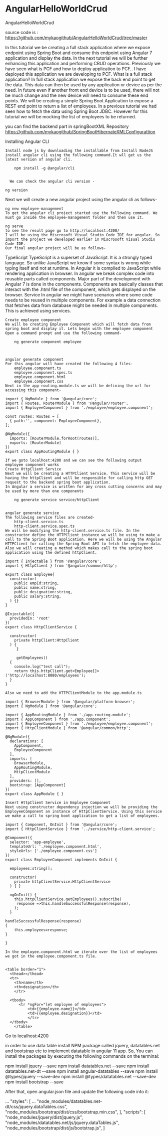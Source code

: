 # AngularHelloWorldCrud
AngularHelloWorldCrud

source code is : https://github.com/mykaogithub/AngularHelloWorldCrud/tree/master

In this tutorial we be creating a full stack application where we expose endpoint using Spring Boot and consume this endpoint using Angular 7 application and display the data. In the next tutorial we will be further enhancing this application and performing CRUD operations.
Previously we have seen what is PCF and how to deploy application to PCF.. I have deployed this application we are developing to PCF. What is a full stack application?
In full stack application we expose the back end point to get the data. This data can then be used by any application or device as per the need. In future even if another front end device is to be used, there will not be much change and the new device will need to consume these end points.
We will be creating a simple Spring Boot Application to expose a REST end point to return a list of employees. In a previous tutorial we had seen how to fetch the data using Spring Boot JDBC.
However for this tutorial we will be mocking the list of employees to be returned. 

you can find the backend part in springBootXML Repository https://github.com/mykaogithub/SpringBootHibernateXMLConfigurattion

Installing Angular CLI

    Install node js by downloading the installable from Install NodeJS
    install angular cli using the following command.It wll get us the latest version of angular cli.

    	npm install -g @angular/cli
    	
      
      We can check the angular cli version -

	ng version
	
  
  Next we will create a new angular project using the angular cli as follows-

	ng new employee-management
    To get the angular cli project started use the following command. We must go inside the employee-management folder and then use it.

    ng serve
    to see the result page go to http://localhost:4200/ 
    I will be using the Miscrosoft Visual Studio Code IDE for angular. So import the project we developed earlier in Miscrosoft Visual Studio Code IDE.
    Our final angular project will be as follows-
    
    
TypeScript
TypeScript is a superset of JavaScript. It is a strongly typed language. So unlike JavaScript we know if some syntax is wrong while typing itself and not at runtime. In Angular it is compiled to JavaScript while rendering application in browser.
    In angular we break complex code into reusable parts called components. Major part of the development with Angular 7 is done in the components. Components are basically classes that interact with the .html file of the component, which gets displayed on the browser.
    Service
    In angular we might have scenarios where some code needs to be reused in multiple components. For example a data connection that fetches data from database might be needed in multiple components. This is achieved using services.

    Create employee component
    We will be creating Employee Component which will fetch data from spring boot and display it. Lets begin with the employee component Open a command prompt and use the following command-

    	ng generate component employee
    	


    angular generate component
    For this angular will have created the following 4 files-
        employee.component.ts
        employee.component.spec.ts
        employee.component.html
        employee.component.css
    Next in the app-routing.module.ts we will be defining the url for accessing this component-

    import { NgModule } from '@angular/core';
    import { Routes, RouterModule } from '@angular/router';
    import { EmployeeComponent } from './employee/employee.component';

    const routes: Routes = [
      { path:'', component: EmployeeComponent},
    ];

    @NgModule({
      imports: [RouterModule.forRoot(routes)],
      exports: [RouterModule]
    })
    export class AppRoutingModule { }

    If we goto localhost:4200 and we can see the following output
    employee component works
    Create HttpClient Service
    Next we will be creating a HTTPClient Service. This service will be having the httpClient and will be responsible for calling http GET request to the backend spring boot application.
    In Angular a service is written for any cross cutting concerns and may be used by more than one components

        ng generate service service/httpClient


    angular generate service
    The following service files are created-
        http-client.service.ts
        http-client.service.spec.ts
    We will be modifying the http-client.service.ts file. In the constructor define the HTTPClient instance we will be using to make a call to the Spring Boot application. Here we will be using the Angular HTTPClient for calling the Spring Boot API to fetch the employee data. Also we will creating a method which makes call to the spring boot application using the defined httpClient.

    import { Injectable } from '@angular/core';
    import { HttpClient } from '@angular/common/http';

    export class Employee{
      constructor(
        public empId:string,
        public name:string,
        public designation:string,
        public salary:string,
      ) {}
    }

    @Injectable({
      providedIn: 'root'
    })
    export class HttpClientService {

      constructor(
        private httpClient:HttpClient
      ) { 
         }

         getEmployees()
      {
        console.log("test call");
        return this.httpClient.get<Employee[]>('http://localhost:8080/employees');
      }
    }

    Also we need to add the HTTPClientModule to the app.module.ts

    import { BrowserModule } from '@angular/platform-browser';
    import { NgModule } from '@angular/core';

    import { AppRoutingModule } from './app-routing.module';
    import { AppComponent } from './app.component';
    import { EmployeeComponent } from './employee/employee.component';
    import { HttpClientModule } from '@angular/common/http';

    @NgModule({
      declarations: [
        AppComponent,
        EmployeeComponent
      ],
      imports: [
        BrowserModule,
        AppRoutingModule,
        HttpClientModule
      ],
      providers: [],
      bootstrap: [AppComponent]
    })
    export class AppModule { }

    Insert HttpClient Service in Employee Component
    Next using constructor dependency injection we will be providing the EmployeeComponent an instance of HttpClientService. Using this service we make a call to spring boot application to get a list of employees.

    import { Component, OnInit } from '@angular/core';
    import { HttpClientService } from '../service/http-client.service';

    @Component({
      selector: 'app-employee',
      templateUrl: './employee.component.html',
      styleUrls: ['./employee.component.css']
    })
    export class EmployeeComponent implements OnInit {

      employees:string[];
       
      constructor(
        private httpClientService:HttpClientService
      ) { }

      ngOnInit() {
        this.httpClientService.getEmployees().subscribe(
         response =>this.handleSuccessfulResponse(response),
        );
      }

    handleSuccessfulResponse(response)
    {
        this.employees=response;
    }

    }

    In the employee.component.html we iterate over the list of employees we got in the employee.component.ts file.

    	
    <table border="1">
      <thead></thead>
      <tr>
        <th>name</th>
        <th>designation</th>
        </tr>
      
      <tbody>
          <tr *ngFor="let employee of employees">
              <td>{{employee.name}}</td>
              <td>{{employee.designation}}</td>
              </tr>
      </tbody>
        </table>

Go to localhost:4200 

in order to use data table  install NPM package called jquery, datatables.net and bootstrap etc to implement datatable in angular 11 app. So, You can install the packages by executing the following commands on the terminal:

npm install jquery --save
npm install datatables.net --save
npm install datatables.net-dt --save
npm install angular-datatables --save
npm install @types/jquery --save-dev
npm install @types/datatables.net --save-dev
npm install bootstrap --save

After that, open angular.json file and update the following code into it:

...
"styles": [
              ...
              "node_modules/datatables.net-dt/css/jquery.dataTables.css",
              "node_modules/bootstrap/dist/css/bootstrap.min.css",
            ],
            "scripts": [
            "node_modules/jquery/dist/jquery.js",
            "node_modules/datatables.net/js/jquery.dataTables.js",
            "node_modules/bootstrap/dist/js/bootstrap.js",
            ]

